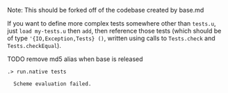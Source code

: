 
Note: This should be forked off of the codebase created by base.md

If you want to define more complex tests somewhere other than `tests.u`, just `load my-tests.u` then `add`,
then reference those tests (which should be of type `'{IO,Exception,Tests} ()`, written using calls
to `Tests.check` and `Tests.checkEqual`).

TODO remove md5 alias when base is released
```ucm
.> run.native tests

  Scheme evaluation failed.

```
